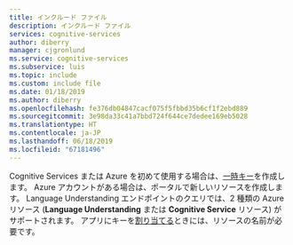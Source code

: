 ```yaml
---
title: インクルード ファイル
description: インクルード ファイル
services: cognitive-services
author: diberry
manager: cjgronlund
ms.service: cognitive-services
ms.subservice: luis
ms.topic: include
ms.custom: include file
ms.date: 01/18/2019
ms.author: diberry
ms.openlocfilehash: fe376db04847cacf075f5fbbd35b6cf1f2ebd889
ms.sourcegitcommit: 3e98da33c41a7bbd724f644ce7dedee169eb5028
ms.translationtype: HT
ms.contentlocale: ja-JP
ms.lasthandoff: 06/18/2019
ms.locfileid: "67181496"
---
```

Cognitive Services または Azure を初めて使用する場合は、[一時キー](https://azure.microsoft.com/try/cognitive-services/)を作成します。 Azure アカウントがある場合は、ポータルで新しいリソースを作成します。 Language Understanding エンドポイントのクエリでは、2 種類の Azure リソース (**Language Understanding** または **Cognitive Service** リソース) がサポートされます。 アプリにキーを[割り当てる](../articles/cognitive-services/luis/luis-how-to-azure-subscription.md)ときには、リソースの名前が必要です。

